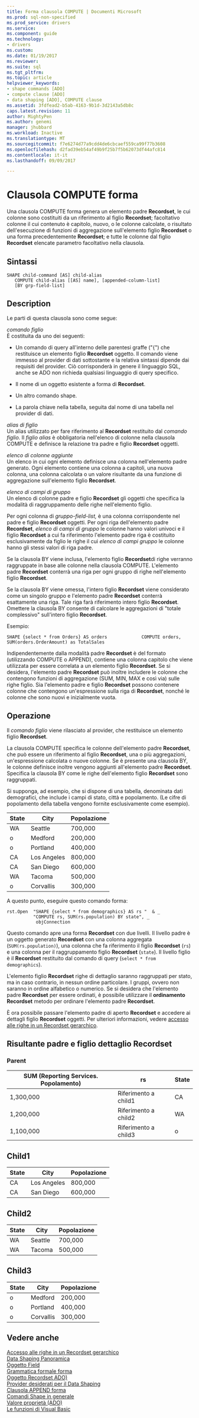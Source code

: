 ```yaml
---
title: Forma clausola COMPUTE | Documenti Microsoft
ms.prod: sql-non-specified
ms.prod_service: drivers
ms.service: 
ms.component: guide
ms.technology:
- drivers
ms.custom: 
ms.date: 01/19/2017
ms.reviewer: 
ms.suite: sql
ms.tgt_pltfrm: 
ms.topic: article
helpviewer_keywords:
- shape commands [ADO]
- compute clause [ADO]
- data shaping [ADO], COMPUTE clause
ms.assetid: 3fdfead2-b5ab-4163-9b1d-3d2143a5db8c
caps.latest.revision: 11
author: MightyPen
ms.author: genemi
manager: jhubbard
ms.workload: Inactive
ms.translationtype: MT
ms.sourcegitcommit: f7e6274d77a9cdd4de6cbcaef559ca99f77b3608
ms.openlocfilehash: d2fad39eb54af49b9f25b7f5b62073df44afc814
ms.contentlocale: it-it
ms.lasthandoff: 09/09/2017

---
```

# <a name="shape-compute-clause"></a>Clausola COMPUTE forma
Una clausola COMPUTE forma genera un elemento padre **Recordset**, le cui colonne sono costituiti da un riferimento al figlio **Recordset**; facoltativo colonne il cui contenuto è capitolo, nuovo, o le colonne calcolate, o risultato dell'esecuzione di funzioni di aggregazione sull'elemento figlio **Recordset** o una forma precedentemente **Recordset**; e tutte le colonne dal figlio **Recordset** elencate parametro facoltativo nella clausola.  
  
## <a name="syntax"></a>Sintassi  
  
```  
SHAPE child-command [AS] child-alias  
   COMPUTE child-alias [[AS] name], [appended-column-list]  
   [BY grp-field-list]  
```  
  
## <a name="description"></a>Description  
 Le parti di questa clausola sono come segue:  
  
 *comando figlio*  
 È costituita da uno dei seguenti:  
  
-   Un comando di query all'interno delle parentesi graffe ("{") che restituisce un elemento figlio **Recordset** oggetto. Il comando viene immesso al provider di dati sottostante e la relativa sintassi dipende dai requisiti del provider. Ciò corrisponderà in genere il linguaggio SQL, anche se ADO non richieda qualsiasi linguaggio di query specifico.  
  
-   Il nome di un oggetto esistente a forma di **Recordset**.  
  
-   Un altro comando shape.  
  
-   La parola chiave nella tabella, seguita dal nome di una tabella nel provider di dati.  
  
 *alias di figlio*  
 Un alias utilizzato per fare riferimento al **Recordset** restituito dal *comando figlio.* Il *figlio alias* è obbligatoria nell'elenco di colonne nella clausola COMPUTE e definisce la relazione tra padre e figlio **Recordset** oggetti.  
  
 *elenco di colonne aggiunte*  
 Un elenco in cui ogni elemento definisce una colonna nell'elemento padre generato. Ogni elemento contiene una colonna a capitoli, una nuova colonna, una colonna calcolata o un valore risultante da una funzione di aggregazione sull'elemento figlio **Recordset**.  
  
 *elenco di campi di gruppo*  
 Un elenco di colonne padre e figlio **Recordset** gli oggetti che specifica la modalità di raggruppamento delle righe nell'elemento figlio.  
  
 Per ogni colonna di *gruppo-field-list,* è una colonna corrispondente nel padre e figlio **Recordset** oggetti. Per ogni riga dell'elemento padre **Recordset**, *elenco di campi di gruppo* le colonne hanno valori univoci e il figlio **Recordset** a cui fa riferimento l'elemento padre riga è costituito esclusivamente da figlio le righe il cui *elenco di campi gruppo* le colonne hanno gli stessi valori di riga padre.  
  
 Se la clausola BY viene inclusa, l'elemento figlio **Recordset**di righe verranno raggruppate in base alle colonne nella clausola COMPUTE. L'elemento padre **Recordset** conterrà una riga per ogni gruppo di righe nell'elemento figlio **Recordset**.  
  
 Se la clausola BY viene omessa, l'intero figlio **Recordset** viene considerato come un singolo gruppo e l'elemento padre **Recordset** conterrà esattamente una riga. Tale riga farà riferimento intero figlio **Recordset**. Omettere la clausola BY consente di calcolare le aggregazioni di "totale complessivo" sull'intero figlio **Recordset**.  
  
 Esempio:  
  
```  
SHAPE {select * from Orders} AS orders             COMPUTE orders, SUM(orders.OrderAmount) as TotalSales         
```  
  
 Indipendentemente dalla modalità padre **Recordset** è del formato (utilizzando COMPUTE o APPEND), contiene una colonna capitolo che viene utilizzata per essere correlata a un elemento figlio **Recordset**. Se si desidera, l'elemento padre **Recordset** può inoltre includere le colonne che contengono funzioni di aggregazione (SUM, MIN, MAX e così via) sulle righe figlio. Sia l'elemento padre e figlio **Recordset** possono contenere colonne che contengono un'espressione sulla riga di **Recordset**, nonché le colonne che sono nuovi e inizialmente vuota.  
  
## <a name="operation"></a>Operazione  
 Il *comando figlio* viene rilasciato al provider, che restituisce un elemento figlio **Recordset**.  
  
 La clausola COMPUTE specifica le colonne dell'elemento padre **Recordset**, che può essere un riferimento al figlio **Recordset**, una o più aggregazioni, un'espressione calcolata o nuove colonne. Se è presente una clausola BY, le colonne definisce inoltre vengono aggiunti all'elemento padre **Recordset**. Specifica la clausola BY come le righe dell'elemento figlio **Recordset** sono raggruppati.  
  
 Si supponga, ad esempio, che si dispone di una tabella, denominata dati demografici, che include i campi di stato, città e popolamento. (Le cifre di popolamento della tabella vengono fornite esclusivamente come esempio).  
  
|State|City|Popolazione|  
|-----------|----------|----------------|  
|WA|Seattle|700,000|  
|o|Medford|200,000|  
|o|Portland|400,000|  
|CA|Los Angeles|800,000|  
|CA|San Diego|600,000|  
|WA|Tacoma|500,000|  
|o|Corvallis|300,000|  
  
 A questo punto, eseguire questo comando forma:  
  
```  
rst.Open  "SHAPE {select * from demographics} AS rs "  & _  
          "COMPUTE rs, SUM(rs.population) BY state", _  
           objConnection  
```  
  
 Questo comando apre una forma **Recordset** con due livelli. Il livello padre è un oggetto generato **Recordset** con una colonna aggregata (`SUM(rs.population)`), una colonna che fa riferimento il figlio **Recordset** (`rs`) e una colonna per il raggruppamento figlio **Recordset** (`state`). Il livello figlio è il **Recordset** restituito dal comando di query (`select * from demographics`).  
  
 L'elemento figlio **Recordset** righe di dettaglio saranno raggruppati per stato, ma in caso contrario, in nessun ordine particolare. I gruppi, ovvero non saranno in ordine alfabetico o numerico. Se si desidera che l'elemento padre **Recordset** per essere ordinati, è possibile utilizzare il **ordinamento Recordset** metodo per ordinare l'elemento padre **Recordset**.  
  
 È ora possibile passare l'elemento padre di aperto **Recordset** e accedere ai dettagli figlio **Recordset** oggetti. Per ulteriori informazioni, vedere [accesso alle righe in un Recordset gerarchico](../../../ado/guide/data/accessing-rows-in-a-hierarchical-recordset.md).  
  
## <a name="resultant-parent-and-child-detail-recordsets"></a>Risultante padre e figlio dettaglio Recordset  
  
### <a name="parent"></a>Parent  
  
|SUM (Reporting Services. Popolamento)|rs|State|  
|---------------------------|--------|-----------|  
|1,300,000|Riferimento a child1|CA|  
|1,200,000|Riferimento a child2|WA|  
|1,100,000|Riferimento a child3|o|  
  
## <a name="child1"></a>Child1  
  
|State|City|Popolazione|  
|-----------|----------|----------------|  
|CA|Los Angeles|800,000|  
|CA|San Diego|600,000|  
  
## <a name="child2"></a>Child2  
  
|State|City|Popolazione|  
|-----------|----------|----------------|  
|WA|Seattle|700,000|  
|WA|Tacoma|500,000|  
  
## <a name="child3"></a>Child3  
  
|State|City|Popolazione|  
|-----------|----------|----------------|  
|o|Medford|200,000|  
|o|Portland|400,000|  
|o|Corvallis|300,000|  
  
## <a name="see-also"></a>Vedere anche  
 [Accesso alle righe in un Recordset gerarchico](../../../ado/guide/data/accessing-rows-in-a-hierarchical-recordset.md)   
 [Data Shaping Panoramica](../../../ado/guide/data/data-shaping-overview.md)   
 [Oggetto Field](../../../ado/reference/ado-api/field-object.md)   
 [Grammatica formale forma](../../../ado/guide/data/formal-shape-grammar.md)   
 [Oggetto Recordset ADO)](../../../ado/reference/ado-api/recordset-object-ado.md)   
 [Provider desiderati per il Data Shaping](../../../ado/guide/data/required-providers-for-data-shaping.md)   
 [Clausola APPEND forma](../../../ado/guide/data/shape-append-clause.md)   
 [Comandi Shape in generale](../../../ado/guide/data/shape-commands-in-general.md)   
 [Valore proprietà (ADO)](../../../ado/reference/ado-api/value-property-ado.md)   
 [Le funzioni di Visual Basic](../../../ado/guide/data/visual-basic-for-applications-functions.md)

